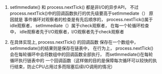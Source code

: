 1. setImmediate() 和 process.nextTick() 都是非I/O的异步API，
不过  process.nextTick()中的回调函数执行的优先级要高于setImmediate（）
原因就是 事件循环对观察者的检查是有先后顺序的， process.nextTick()属于idle观察者，
setImmediate（）属于check观察者， 在每一个轮循环检查中， idle观察者先于I/O观察者，I/O观察者先于check观察者

2. 在具体实现上, process.nextTick() 的回调函数 保存在一个数组中， setImmediate()的结果则是保存在链表中，
在行为上， process.nextTick()会在每轮循环中会将数组中的回调函数全部执行， 而setImmediate()在每轮循环执行链表中的
一个回调函数（这样做的目的是保障每次循环可以较快的执行结束，防止CPU占用过多而阻塞后续I/O调用的情况）

